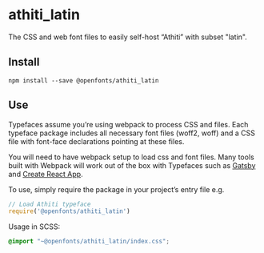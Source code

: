 
# athiti_latin

The CSS and web font files to easily self-host “Athiti” with subset "latin".

## Install

`npm install --save @openfonts/athiti_latin`

## Use

Typefaces assume you’re using webpack to process CSS and files. Each typeface
package includes all necessary font files (woff2, woff) and a CSS file with
font-face declarations pointing at these files.

You will need to have webpack setup to load css and font files. Many tools built
with Webpack will work out of the box with Typefaces such as [Gatsby](https://github.com/gatsbyjs/gatsby)
and [Create React App](https://github.com/facebookincubator/create-react-app).

To use, simply require the package in your project’s entry file e.g.

```javascript
// Load Athiti typeface
require('@openfonts/athiti_latin')
```

Usage in SCSS:
```scss
@import "~@openfonts/athiti_latin/index.css";
```
